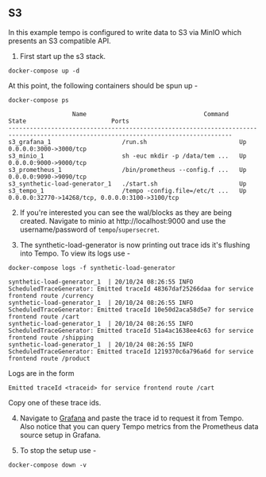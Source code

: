 ## S3
In this example tempo is configured to write data to S3 via MinIO which presents an S3 compatible API.

1. First start up the s3 stack.
```console
docker-compose up -d
```

At this point, the following containers should be spun up -

```console
docker-compose ps
```
```
                  Name                                 Command               State                        Ports
-------------------------------------------------------------------------------------------------------------------------------------
s3_grafana_1                    /run.sh                          Up      0.0.0.0:3000->3000/tcp
s3_minio_1                      sh -euc mkdir -p /data/tem ...   Up      0.0.0.0:9000->9000/tcp
s3_prometheus_1                 /bin/prometheus --config.f ...   Up      0.0.0.0:9090->9090/tcp
s3_synthetic-load-generator_1   ./start.sh                       Up
s3_tempo_1                      /tempo -config.file=/etc/t ...   Up      0.0.0.0:32770->14268/tcp, 0.0.0.0:3100->3100/tcp
```

2. If you're interested you can see the wal/blocks as they are being created.  Navigate to minio at
http://localhost:9000 and use the username/password of `tempo`/`supersecret`.

3. The synthetic-load-generator is now printing out trace ids it's flushing into Tempo.  To view its logs use -

```console
docker-compose logs -f synthetic-load-generator
```
```
synthetic-load-generator_1  | 20/10/24 08:26:55 INFO ScheduledTraceGenerator: Emitted traceId 48367daf25266daa for service frontend route /currency
synthetic-load-generator_1  | 20/10/24 08:26:55 INFO ScheduledTraceGenerator: Emitted traceId 10e50d2aca58d5e7 for service frontend route /cart
synthetic-load-generator_1  | 20/10/24 08:26:55 INFO ScheduledTraceGenerator: Emitted traceId 51a4ac1638ee4c63 for service frontend route /shipping
synthetic-load-generator_1  | 20/10/24 08:26:55 INFO ScheduledTraceGenerator: Emitted traceId 1219370c6a796a6d for service frontend route /product
```

Logs are in the form

```
Emitted traceId <traceid> for service frontend route /cart
```

Copy one of these trace ids.

4. Navigate to [Grafana](http://localhost:3000/explore) and paste the trace id to request it from Tempo.
Also notice that you can query Tempo metrics from the Prometheus data source setup in Grafana.

5. To stop the setup use -

```console
docker-compose down -v
```